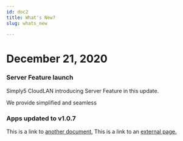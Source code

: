 ```yaml
---
id: doc2
title: What's New?
slug: whats_new

---
```



# December 21, 2020

### Server Feature launch

Simply5 CloudLAN introducing Server Feature in this update.

We provide simplified and seamless   

### Apps updated to v1.0.7

This is a link to [another document.](doc3.md) This is a link to an [external page.](http://www.example.com/)
